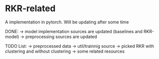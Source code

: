 # RKR-related
A implementation in pytorch. Will be updating after some time

DONE:
-> model implementation sources are updated (baselines and RKR-model)
-> preprocessing sources are updated

TODO List:
-> preprocessed data
-> util/trainnig source
-> picked RKR with clustering and without clustering
-> some related resources
